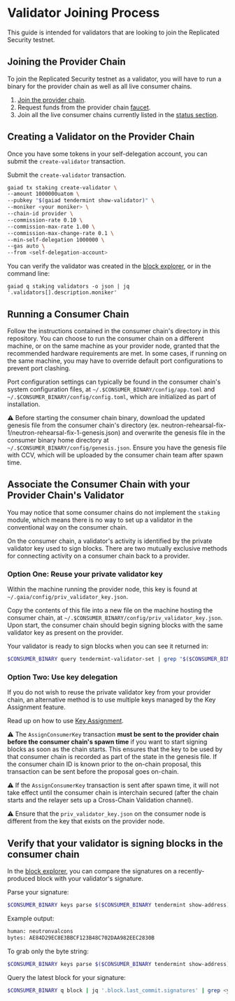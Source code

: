 # Validator Joining Process

This guide is intended for validators that are looking to join the Replicated Security testnet.

## Joining the Provider Chain

To join the Replicated Security testnet as a validator, you will have to run a binary for the provider chain as well as all live consumer chains.

1. [Join the provider chain](https://github.com/cosmos/testnets/tree/master/replicated-security/provider#how-to-join).
1. Request funds from the provider chain [faucet](https://faucet.rs-testnet.polypore.xyz).
1. Join all the live consumer chains currently listed in the [status section](https://github.com/cosmos/testnets/tree/master/replicated-security#status).

## Creating a Validator on the Provider Chain

Once you have some tokens in your self-delegation account, you can submit the `create-validator` transaction.

Submit the `create-validator` transaction.

```bash
gaiad tx staking create-validator \
--amount 1000000uatom \
--pubkey "$(gaiad tendermint show-validator)" \
--moniker <your moniker> \
--chain-id provider \
--commission-rate 0.10 \
--commission-max-rate 1.00 \
--commission-max-change-rate 0.1 \
--min-self-delegation 1000000 \
--gas auto \
--from <self-delegation-account>
```

You can verify the validator was created in the [block explorer](https://explorer.rs-testnet.polypore.xyz/provider/staking), or in the command line:

```
gaiad q staking validators -o json | jq '.validators[].description.moniker'
```

## Running a Consumer Chain

Follow the instructions contained in the consumer chain's directory in this repository. You can choose to run the consumer chain on a different machine, or on the same machine as your provider
node, granted that the recommended hardware requirements are met. In some cases, if running on the same machine, you may have to override default port configurations to prevent port clashing.

Port configuration settings can typically be found in the consumer chain's system configuration files, at `~/.$CONSUMER_BINARY/config/app.toml` and `~/.$CONSUMER_BINARY/config/config.toml`, which are
initialized as part of installation.

⚠️ Before starting the consumer chain binary, download the updated genesis file from the consumer chain's directory (ex. neutron-rehearsal-fix-1/neutron-rehearsal-fix-1-genesis.json) and overwrite the genesis file in the consumer binary home directory at `~/.$CONSUMER_BINARY/config/genesis.json`. Ensure you have the genesis file with CCV, which will be uploaded by the consumer chain team after spawn time.

## Associate the Consumer Chain with your Provider Chain's Validator

You may notice that some consumer chains do not implement the `staking` module, which means there is no way to set up a validator in the conventional way on the consumer chain.

On the consumer chain, a validator's activity is identified by the private validator key used to sign blocks. There are two mutually exclusive methods for connecting activity on a consumer chain back to a provider.

### Option One: Reuse your private validator key

Within the machine running the provider node, this key is found at `~/.gaia/config/priv_validator_key.json`.

Copy the contents of this file into a new file on the machine hosting the consumer chain, at `~/.$CONSUMER_BINARY/config/priv_validator_key.json`. Upon start, the consumer chain should begin signing blocks with the same validator key as present on the provider.

Your validator is ready to sign blocks when you can see it returned in:

```sh
$CONSUMER_BINARY query tendermint-validator-set | grep "$($CONSUMER_BINARY tendermint show-address)"
```

### Option Two: Use key delegation

If you do not wish to reuse the private validator key from your provider chain, an alternative method is to use multiple keys managed by the Key Assignment feature.

Read up on how to use [Key Assignment](https://github.com/cosmos/interchain-security/blob/main/docs/docs/features/key-assignment.md).

⚠️ The `AssignConsumerKey` transaction **must be sent to the provider chain before the consumer chain's spawn time** if you want to start signing blocks as soon as the chain starts. This ensures that the key to be used by that consumer chain is recorded as part of the state in the genesis file. If the consumer chain ID is known prior to the on-chain proposal, this transaction can be sent before the proposal goes on-chain.

⚠️ If the `AssignConsumerKey` transaction is sent after spawn time, it will not take effect until the consumer chain is interchain secured (after the chain starts and the relayer sets up a Cross-Chain Validation channel).

⚠️ Ensure that the `priv_validator_key.json` on the consumer node is different from the key that exists on the provider node.

## Verify that your validator is signing blocks in the consumer chain

In the [block explorer](https://explorer.rs-testnet.polypore.xyz/provider/staking), you can compare the signatures on a recently-produced block with your validator's signature.

Parse your signature:

```sh
$CONSUMER_BINARY keys parse $($CONSUMER_BINARY tendermint show-address)
```

Example output:

```sh
human: neutronvalcons
bytes: AE84D29EC8E3BBCF123B48C702DAA982EEC2830B
```

To grab only the byte string:

```sh
$CONSUMER_BINARY keys parse $($CONSUMER_BINARY tendermint show-address) --output json | jq '.bytes'
```

Query the latest block for your signature:

```sh
$CONSUMER_BINARY q block | jq '.block.last_commit.signatures' | grep <your byte string>
```
